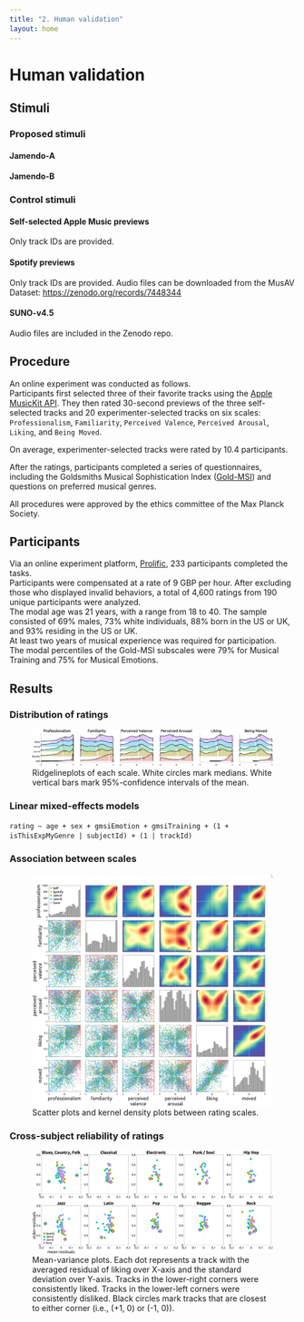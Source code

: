 ```yaml
---
title: "2. Human validation"
layout: home
---
```

# Human validation

## Stimuli

### Proposed stimuli

#### Jamendo-A

#### Jamendo-B


### Control stimuli

#### Self-selected Apple Music previews
Only track IDs are provided.

#### Spotify previews
Only track IDs are provided. Audio files can be downloaded from the MusAV Dataset: https://zenodo.org/records/7448344

#### SUNO-v4.5
Audio files are included in the Zenodo repo.

## Procedure
An online experiment was conducted as follows.  
Participants first selected three of their favorite tracks using the [Apple MusicKit API](https://developer.apple.com/musickit/).
They then rated 30-second previews of the three self-selected tracks and 20 experimenter-selected tracks on six scales: `Professionalism`, `Familiarity`, `Perceived Valence`, `Perceived Arousal`, `Liking`, and `Being Moved`.

On average, experimenter-selected tracks were rated by 10.4 participants.

After the ratings, participants completed a series of questionnaires, including the Goldsmiths Musical Sophistication Index ([Gold-MSI](https://doi.org/10.1371/journal.pone.0089642)) and questions on preferred musical genres.  

All procedures were approved by the ethics committee of the Max Planck Society.

## Participants
Via an online experiment platform, [Prolific](https://www.prolific.com/), 233 participants completed the tasks.  
Participants were compensated at a rate of 9 GBP per hour.
After excluding those who displayed invalid behaviors, a total of 4,600 ratings from 190 unique participants were analyzed.  
The modal age was 21 years, with a range from 18 to 40.
The sample consisted of 69% males, 73% white individuals, 88% born in the US or UK, and 93% residing in the US or UK.  
At least two years of musical experience was required for participation.  
The modal percentiles of the Gold-MSI subscales were 79% for Musical Training and 75% for Musical Emotions.

## Results

### Distribution of ratings
<figure>
<img src="figs/groupN190_boxplots.png" alt="Distribution of ratings" style="min-width:400">
<figurecaption><tiny>Ridgelineplots of each scale. White circles mark medians. White vertical bars mark 95%-confidence intervals of the mean.</tiny></figurecaption>
</figure>

### Linear mixed-effects models
`rating ~ age + sex + gmsiEmotion + gmsiTraining + (1 + isThisExpMyGenre | subjectId) + (1 | trackId)`

### Association between scales
<figure>
<img src="figs/scatterplotmatrix.png" alt="Association between scales" style="min-width:400">
<figurecaption>
<tiny>
Scatter plots and kernel density plots between rating scales.
</tiny>
</figcaption> 
</figure>

### Cross-subject reliability of ratings

<figure>
<img src="figs/liking_mean-std.png" alt="rating-reliability" style="min-width:400">
<figurecaption>
<tiny>
Mean-variance plots. Each dot represents a track with the averaged residual of liking over X-axis and the standard deviation over Y-axis. Tracks in the lower-right corners were consistently liked. Tracks in the lower-left corners were consistently disliked. Black circles mark tracks that are closest to either corner (i.e., (+1, 0) or (-1, 0)).
</tiny>
</figurecaption>
</figure>